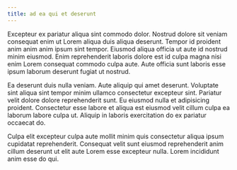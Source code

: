 ```yaml
---
title: ad ea qui et deserunt
---
```


Excepteur ex pariatur aliqua sint commodo dolor. Nostrud dolore sit veniam consequat enim ut Lorem aliqua duis aliqua deserunt. Tempor id proident anim anim anim ipsum sint tempor. Eiusmod aliqua officia ut aute id nostrud minim eiusmod. Enim reprehenderit laboris dolore est id culpa magna nisi enim Lorem consequat commodo culpa aute. Aute officia sunt laboris esse ipsum laborum deserunt fugiat ut nostrud.

Ea deserunt duis nulla veniam. Aute aliquip qui amet deserunt. Voluptate sint aliqua sint tempor minim ullamco consectetur excepteur sint. Pariatur velit dolore dolore reprehenderit sunt. Eu eiusmod nulla et adipisicing proident. Consectetur esse labore et aliqua est eiusmod velit cillum culpa ea laborum labore culpa ut. Aliquip in laboris exercitation do ex pariatur occaecat do.

Culpa elit excepteur culpa aute mollit minim quis consectetur aliqua ipsum cupidatat reprehenderit. Consequat velit sunt eiusmod reprehenderit anim cillum deserunt ut elit aute Lorem esse excepteur nulla. Lorem incididunt anim esse do qui.